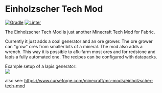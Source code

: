 # Einholzscher Tech Mod

[![Gradle](https://github.com/Albert-Einholz/Einholzscher-Tech-Mod/actions/workflows/gradle.yml/badge.svg)](https://github.com/Albert-Einholz/Einholzscher-Tech-Mod/actions/workflows/gradle.yml)
[![Linter](https://github.com/Albert-Einholz/Einholzscher-Tech-Mod/actions/workflows/linter.yml/badge.svg)](https://github.com/Albert-Einholz/Einholzscher-Tech-Mod/actions/workflows/linter.yml)

The Einholzscher Tech Mod is just another Minecraft Tech Mod for Fabric.

Currently it just adds a coal generator and an ore grower. The ore grower can "grow" ores from smaller bits of a mineral. The mod also adds a wrench. This way it is possible to afk-farm most ores and for redstone and lapis a fully automated one. The recipes can be configured with datapacks.

Example setup of a lapis generator:  
![](https://github.com/Albert-Einholz/Einholzscher-Tech-Mod/blob/master/media/description/gif/trailer.gif)

also see: https://www.curseforge.com/minecraft/mc-mods/einholzscher-tech-mod
